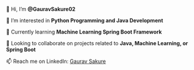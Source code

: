 👋 Hi, I’m **@GauravSakure02**

👀 I’m interested in **Python Programming and Java Development**

🌱 Currently learning **Machine Learning  Spring Boot Framework**

💼 Looking to collaborate on projects related to **Java, Machine Learning, or Spring Boot**

📫 Reach me on LinkedIn: [Gaurav Sakure](https://www.linkedin.com/in/gauravsakure2002/)




